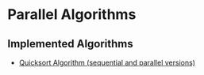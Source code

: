 # Parallel Algorithms

## Implemented Algorithms 
- [Quicksort Algorithm (sequential and parallel versions)](./quick-sort)
